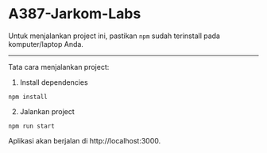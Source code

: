 # A387-Jarkom-Labs

Untuk menjalankan project ini, pastikan `npm` sudah terinstall pada komputer/laptop Anda.

---

Tata cara menjalankan project:

1. Install dependencies

```
npm install
```

2. Jalankan project

```
npm run start
```
Aplikasi akan berjalan di http://localhost:3000.
